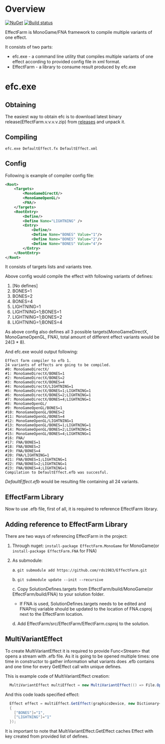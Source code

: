 # Overview
[![NuGet](https://img.shields.io/nuget/v/EffectFarm.MonoGame.svg)](https://www.nuget.org/packages/EffectFarm.MonoGame/) [![Build status](https://ci.appveyor.com/api/projects/status/hpb40bec49j88i6o?svg=true)](https://ci.appveyor.com/project/RomanShapiro/effectfarm)

EffectFarm is MonoGame/FNA framework to compile multiple variants of one effect. 

It consists of two parts:
* efc.exe - a command line utility that compiles multiple variants of one effect according to provided config file in xml format.
* EffectFarm - a library to consume result produced by efc.exe

# efc.exe
## Obtaining
The easiest way to obtain efc is to download latest binary release(EffectFarm.v.v.v.v.zip) from [releases](https://github.com/rds1983/EffectFarm/releases) and unpack it.

## Compiling
`efc.exe DefaultEffect.fx DefaultEffect.xml`

## Config
Following is example of compiler config file:
```xml
<Root>
    <Targets>
        <MonoGameDirectX/>
        <MonoGameOpenGL/>
        <FNA/>
    </Targets>
    <RootEntry>
        <Define/>
        <Define Name="LIGHTNING" />
        <Entry>
            <Define/>
            <Define Name="BONES" Value="1"/>
            <Define Name="BONES" Value="2"/>
            <Define Name="BONES" Value="4"/>
        </Entry>
    </RootEntry>
</Root>
```
It consists of targets lists and variants tree.

Above config would compile the effect with following variants of defines:
1. [No defines]
2. BONES=1
3. BONES=2
4. BONES=4
5. LIGHTNING=1
6. LIGHTNING=1;BONES=1
7. LIGHTNING=1;BONES=2
8. LIGHTNING=1;BONES=4

As above config also defines all 3 possible targets(MonoGameDirectX, MonoGameOpenGL, FNA), total amount of different effect variants would be 24(3 * 8).

And efc.exe would output following:
```
Effect farm compiler to efb 1.
24 variants of effects are going to be compiled.
#0: MonoGameDirectX/
#1: MonoGameDirectX/BONES=1
#2: MonoGameDirectX/BONES=2
#3: MonoGameDirectX/BONES=4
#4: MonoGameDirectX/LIGHTNING=1
#5: MonoGameDirectX/BONES=1;LIGHTNING=1
#6: MonoGameDirectX/BONES=2;LIGHTNING=1
#7: MonoGameDirectX/BONES=4;LIGHTNING=1
#8: MonoGameOpenGL/
#9: MonoGameOpenGL/BONES=1
#10: MonoGameOpenGL/BONES=2
#11: MonoGameOpenGL/BONES=4
#12: MonoGameOpenGL/LIGHTNING=1
#13: MonoGameOpenGL/BONES=1;LIGHTNING=1
#14: MonoGameOpenGL/BONES=2;LIGHTNING=1
#15: MonoGameOpenGL/BONES=4;LIGHTNING=1
#16: FNA/
#17: FNA/BONES=1
#18: FNA/BONES=2
#19: FNA/BONES=4
#20: FNA/LIGHTNING=1
#21: FNA/BONES=1;LIGHTNING=1
#22: FNA/BONES=2;LIGHTNING=1
#23: FNA/BONES=4;LIGHTNING=1
Compilation to DefaultEffect.efb was succesful.
```
*DefaultEffect.efb* would be resulting file containing all 24 variants.

## EffectFarm Library
Now to use .efb file, first of all, it is required to reference EffectFarm library.

## Adding reference to EffectFarm Library
There are two ways of referencing EffectFarm in the project:
1. Through nuget: `install-package EffectFarm.MonoGame` for MonoGame(or `install-package EffectFarm.FNA` for FNA)
2. As submodule:
    
    a. `git submodule add https://github.com/rds1983/EffectFarm.git`

    b. `git submodule update --init --recursive`
    
    c. Copy SolutionDefines.targets from EffectFarm/build/MonoGame(or EffectFarm/build/FNA) to your solution folder.

      * If FNA is used, SolutionDefines.targets needs to be edited and FNAProj variable should be updated to the location of FNA.csproj next to the EffectFarm location.
    
    d. Add EffectFarm/src/EffectFarm/EffectFarm.csproj to the solution.
    
## MultiVariantEffect
To create MultiVariantEffect it is required to provide Func&lt;Stream&gt; that opens a stream with .efb file. As it is going to be opened multiple times: one time in constructor to gather information what variants does .efb contains and one time for every GetEffect call witn unique defines.

This is example code of MultiVariantEffect creation:
```c#
  MultiVariantEffect multiEffect = new MultiVariantEffect(() => File.OpenRead("DefaultEffect.efb"));
```
    

And this code loads specified effect:
```c#
  Effect effect = multiEffect.GetEffect(graphicsDevice, new Dictionary<string, string>
  {
    ["BONES"]="1",
    ["LIGHTNING"]="1"
  });
```

It is important to note that MultiVariantEffect.GetEffect caches Effect with key created from provided list of defines.


